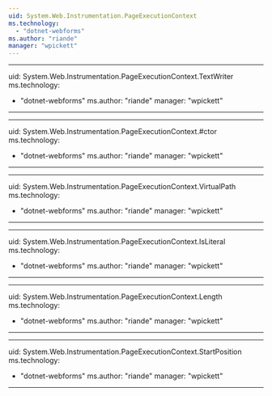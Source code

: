 ```yaml
---
uid: System.Web.Instrumentation.PageExecutionContext
ms.technology: 
  - "dotnet-webforms"
ms.author: "riande"
manager: "wpickett"
---
```


---
uid: System.Web.Instrumentation.PageExecutionContext.TextWriter
ms.technology: 
  - "dotnet-webforms"
ms.author: "riande"
manager: "wpickett"
---

---
uid: System.Web.Instrumentation.PageExecutionContext.#ctor
ms.technology: 
  - "dotnet-webforms"
ms.author: "riande"
manager: "wpickett"
---

---
uid: System.Web.Instrumentation.PageExecutionContext.VirtualPath
ms.technology: 
  - "dotnet-webforms"
ms.author: "riande"
manager: "wpickett"
---

---
uid: System.Web.Instrumentation.PageExecutionContext.IsLiteral
ms.technology: 
  - "dotnet-webforms"
ms.author: "riande"
manager: "wpickett"
---

---
uid: System.Web.Instrumentation.PageExecutionContext.Length
ms.technology: 
  - "dotnet-webforms"
ms.author: "riande"
manager: "wpickett"
---

---
uid: System.Web.Instrumentation.PageExecutionContext.StartPosition
ms.technology: 
  - "dotnet-webforms"
ms.author: "riande"
manager: "wpickett"
---
